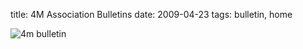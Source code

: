 title: 4M Association Bulletins
date: 2009-04-23
tags: bulletin, home



![4m bulletin](/images//4mbulletin168.png)